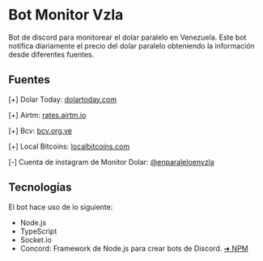 # Bot Monitor Vzla

Bot de discord para monitorear el dolar paralelo en Venezuela. Este bot notifica diariamente el precio del dolar
paralelo obteniendo la información desde diferentes fuentes.

## Fuentes

[+] Dolar Today: [dolartoday.com](https://www.dolartoday.com)

[+] Airtm: [rates.airtm.io](https://rates.airtm.io)

[+] Bcv: [bcv.org.ve](https://www.bcv.org.ve)

[+] Local Bitcoins: [localbitcoins.com](https://www.localbitcoins.com)

[-] Cuenta de instagram de Monitor Dolar: [@enparaleloenvzla](https://www.instagram.com/enparaleloenvzla)

## Tecnologías

El bot hace uso de lo siguiente:

- Node.js
- TypeScript
- Socket.io
- Concord: Framework de Node.js para crear bots de Discord. [&#x279c; NPM](https://npmjs.com/package/@edixon/concord)
